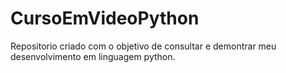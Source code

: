 # CursoEmVideoPython
 
Repositorio criado com o objetivo de consultar e demontrar meu desenvolvimento em linguagem python.
